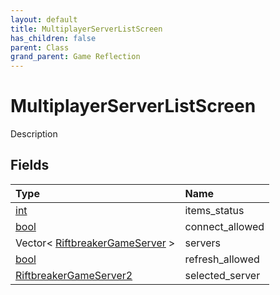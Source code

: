 ```yaml
---
layout: default
title: MultiplayerServerListScreen
has_children: false
parent: Class
grand_parent: Game Reflection
---
```

# MultiplayerServerListScreen
Description 

## Fields

| Type | Name |
|:-------------|:--------------|
| [int](/docs/game-reflection/enums/int) | items_status |
| [bool](/docs/game-reflection/components/bool) | connect_allowed |
| Vector< [RiftbreakerGameServer](/docs/game-reflection/classes/riftbreaker_game_server) > | servers |
| [bool](/docs/game-reflection/components/bool) | refresh_allowed |
| [RiftbreakerGameServer2](/docs/game-reflection/components/riftbreaker_game_server2) | selected_server |

